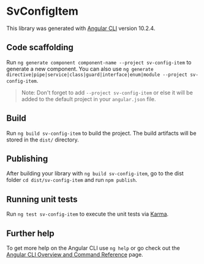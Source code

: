 # SvConfigItem

This library was generated with [Angular CLI](https://github.com/angular/angular-cli) version 10.2.4.

## Code scaffolding

Run `ng generate component component-name --project sv-config-item` to generate a new component. You can also use `ng generate directive|pipe|service|class|guard|interface|enum|module --project sv-config-item`.
> Note: Don't forget to add `--project sv-config-item` or else it will be added to the default project in your `angular.json` file. 

## Build

Run `ng build sv-config-item` to build the project. The build artifacts will be stored in the `dist/` directory.

## Publishing

After building your library with `ng build sv-config-item`, go to the dist folder `cd dist/sv-config-item` and run `npm publish`.

## Running unit tests

Run `ng test sv-config-item` to execute the unit tests via [Karma](https://karma-runner.github.io).

## Further help

To get more help on the Angular CLI use `ng help` or go check out the [Angular CLI Overview and Command Reference](https://angular.io/cli) page.
